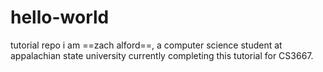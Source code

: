 # hello-world
tutorial repo
i am ==zach alford==, a computer science student at appalachian state university currently completing this tutorial for CS3667.
